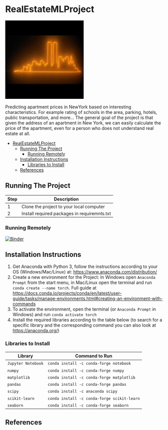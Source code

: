 # RealEstateMLProject

<img src="new_york.gif" width="250" height="250"/>

Predicting apartment prices in NewYork based on interesting characteristics. For example rating of schools in the area, parking, hotels, public transportation, and more… The general goal of the project is that given the address of an apartment in New York, we can easily calculate the price of the apartment, even for a person who does not understand real estate at all.

- [RealEstateMLProject](#realestatemlproject)
  * [Running The Project](#running-the-project)
    + [Running Remotely](#running-remotely)
  * [Installation Instructions](#installation-instructions)
    + [Libraries to Install](#libraries-to-install)
  * [References](#references)
  
## Running The Project
|Step      | Description |
|-------------|---------|
|1| Clone the project to your local computer |
|2| Install required packages in requiremnts.txt |


### Running Remotely
[![Binder](https://mybinder.org/badge_logo.svg)](https://mybinder.org/v2/gh/itayisraelov/RealEstateMLProject.git/master)

## Installation Instructions

1. Get Anaconda with Python 3, follow the instructions according to your OS (Windows/Mac/Linux) at: https://www.anaconda.com/distribution/
2. Create a new environment for the Project:
In Windows open `Anaconda Prompt` from the start menu, in Mac/Linux open the terminal and run `conda create --name torch`. Full guide at https://docs.conda.io/projects/conda/en/latest/user-guide/tasks/manage-environments.html#creating-an-environment-with-commands
3. To activate the environment, open the terminal (or `Anaconda Prompt` in Windows) and run `conda activate torch`
4. Install the required libraries according to the table below (to search for a specific library and the corresponding command you can also look at https://anaconda.org/)

### Libraries to Install

|Library         | Command to Run |
|----------------|---------|
|`Jupyter Notebook`|  `conda install -c conda-forge notebook`|
|`numpy`|  `conda install -c conda-forge numpy`|
|`matplotlib`|  `conda install -c conda-forge matplotlib`|
|`pandas`|  `conda install -c conda-forge pandas`|
|`scipy`| `conda install -c anaconda scipy `|
|`scikit-learn`|  `conda install -c conda-forge scikit-learn`|
|`seaborn`|  `conda install -c conda-forge seaborn`|


## References

